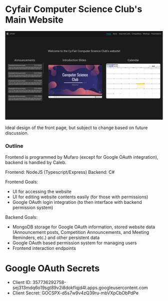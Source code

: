 # Cyfair Computer Science Club's Main Website

![Frontpage Mockup Image](/mockups/img/home.png "Frontpage Mockup")

Ideal design of the front page, but subject to change based on future discussion.

### Outline

Frontend is programmed by Mufaro (except for Google OAuth integration), backend is handled by Caleb.

Frontend: NodeJS (Typescript/Express)
Backend: C#

Frontend Goals:
- UI for accessing the website
- UI for editing website contents easily (for those with permissions)
- Google OAuth login integration (to then interface with backend permission system)

Backend Goals:
- MongoDB storage for Google OAuth information, stored website data (Announcement posts, Competition Announcements, and Meeting Reminders, etc.) and other persistent data
- Google OAuth based permission system for managing users
- Frontend interaction endpoints

# Google OAuth Secrets

- Client ID: 357736292758-sej313mdq6o19sgt89v2i8dokflqjd4l.apps.googleusercontent.com
- Client Secret: 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